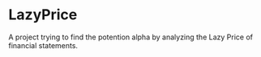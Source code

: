 # LazyPrice
A project trying to find the potention alpha by analyzing the Lazy Price of financial statements.
